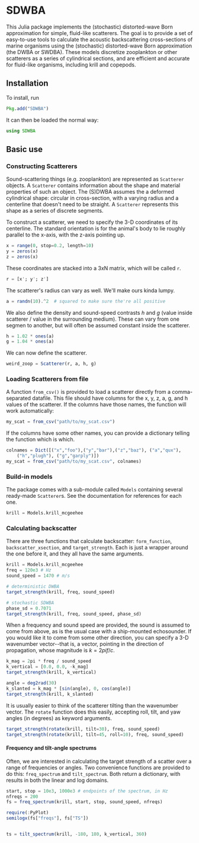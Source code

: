 # SDWBA

This Julia package implements the (stochastic) distorted-wave Born approximation for simple, fluid-like scatterers. The goal is to provide a set of easy-to-use tools to calculate the acoustic backscattering cross-sections of marine organisms using the (stochastic) distorted-wave Born approximation (the DWBA or SWDBA). These models discretize zooplankton or other scatterers as a series of cylindrical sections, and are efficient and accurate for fluid-like organisms, including krill and copepods.

## Installation
To install, run

```julia
Pkg.add("SDWBA")
```

It can then be loaded the normal way:

```julia
using SDWBA
```

## Basic use

### Constructing Scatterers

Sound-scattering things (e.g. zooplankton) are represented as `Scatterer` objects.  A `Scatterer` contains information about the shape and material properties of such an object.  The (S)DWBA assumes the a deformed cylindrical shape: circular in cross-section, with a varying radius and a centerline that doesn't need to be straight.  A `Scatterer` represents this shape as a series of discrete segments.

To construct a scatterer, we need to specify the 3-D coordinates of its centerline.  The standard orientation is for the animal's body to lie roughly parallel to the x-axis, with the z-axis pointing up.

```julia
x = range(0, stop=0.2, length=10)
y = zeros(x)
z = zeros(x)
```

These coordinates are stacked into a 3xN matrix, which will be called `r`.

```julia
r = [x'; y'; z']
```

The scatterer's radius can vary as well.  We'll make ours kinda lumpy.

```julia
a = randn(10).^2  # squared to make sure the're all positive
```

We also define the density and sound-speed contrasts *h* and *g* (value inside scatterer / value in the surrounding medium).  These can vary from one segmen to another, but will often be assumed constant inside the scatterer.

```julia
h = 1.02 * ones(a)
g = 1.04 * ones(a)
```

We can now define the scatterer.

```Julia
weird_zoop = Scatterer(r, a, h, g)
```

### Loading Scatterers from file

A function `from_csv()` is provided to load a scatterer directly from a comma-separated datafile.  This file should have columns for the x, y, z, a, g, and h values of the scatterer.  If the columns have those names, the function will work automatically:

```julia
my_scat = from_csv("path/to/my_scat.csv")
```

If the columns have some other names, you can provide a dictionary telling the function which is which.

```julia
colnames = Dict([("x","foo"),("y","bar"),("z","baz"), ("a","qux"),
	("h","plugh"), ("g","garply")])
my_scat = from_csv("path/to/my_scat.csv", colnames)

```

### Build-in models

The package comes with a sub-module called `Models` containing several ready-made `Scatterer`s.  See the documentation for references for each one.

```julia
krill = Models.krill_mcgeehee
```


### Calculating backscatter

There are three functions that calculate backscatter: `form_function`, `backscatter_xsection`, and `target_strength`.  Each is just a wrapper around the one before it, and they all have the same arguments.

```julia
krill = Models.krill_mcgeehee
freq = 120e3 # Hz
sound_speed = 1470 # m/s

# deterministic DWBA
target_strength(krill, freq, sound_speed)

# stochastic SDWBA
phase_sd = 0.7071
target_strength(krill, freq, sound_speed, phase_sd)
```

When a frequency and sound speed are provided, the sound is assumed to come from above, as is the usual case with a ship-mounted echosounder.  If you would like it to come from some other direction, you can specify a 3-D wavenumber vector--that is, a vector, pointing in the direction of propagation, whose magnitude is $k = 2 pi f / c$.

```julia
k_mag = 2pi * freq / sound_speed
k_vertical = [0.0, 0.0, -k_mag]
target_strength(krill, k_vertical)

angle = deg2rad(30)
k_slanted = k_mag * [sin(angle), 0, cos(angle)]
target_strength(krill, k_slanted)
```

It is usually easier to think of the scatterer tilting than the wavenumber vector.  The `rotate` function does this easily, accepting roll, tilt, and yaw angles (in degrees) as keyword arguments.

```julia
target_strength(rotate(krill, tilt=30), freq, sound_speed)
target_strength(rotate(krill, tilt=45, roll=10), freq, sound_speed)
```

#### Frequency and tilt-angle spectrums

Often, we are interested in calculating the target strength of a scatter over a range of frequencies or angles.  Two convenience functions are provided to do this: `freq_spectrum` and `tilt_spectrum`.  Both return a dictionary, with results in both the linear and log domains.


```julia
start, stop = 10e3, 1000e3 # endpoints of the spectrum, in Hz
nfreqs = 200
fs = freq_spectrum(krill, start, stop, sound_speed, nfreqs)

require(:PyPlot)
semilogx(fs["freqs"], fs["TS"])


ts = tilt_spectrum(krill, -180, 180, k_vertical, 360)

```
